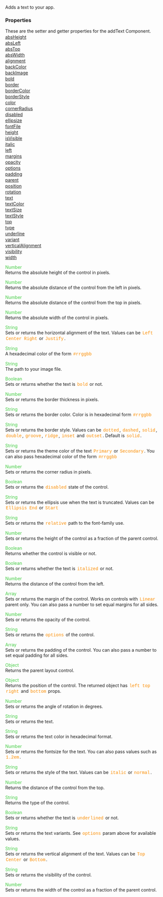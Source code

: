 Adds a text to your app.

<style>.samp { margin-top: 2px; } </style><h3>Properties</h3>These are the setter and getter properties for the addText Component.
<div class="samp"><a href="#absheight-0" data-transition="pop" data-rel="popup" class="ui-link">absHeight </a></div><div class="samp"><a href="#absleft-5" data-transition="pop" data-rel="popup" class="ui-link">absLeft </a></div><div class="samp"><a href="#abstop-10" data-transition="pop" data-rel="popup" class="ui-link">absTop </a></div><div class="samp"><a href="#abswidth-15" data-transition="pop" data-rel="popup" class="ui-link">absWidth </a></div><div class="samp"><a href="#alignment-20" data-transition="pop" data-rel="popup" class="ui-link">alignment </a></div><div class="samp"><a href="#backcolor-25" data-transition="pop" data-rel="popup" class="ui-link">backColor </a></div><div class="samp"><a href="#backimage-30" data-transition="pop" data-rel="popup" class="ui-link">backImage </a></div><div class="samp"><a href="#bold-35" data-transition="pop" data-rel="popup" class="ui-link">bold </a></div><div class="samp"><a href="#border-40" data-transition="pop" data-rel="popup" class="ui-link">border </a></div><div class="samp"><a href="#bordercolor-45" data-transition="pop" data-rel="popup" class="ui-link">borderColor </a></div><div class="samp"><a href="#borderstyle-50" data-transition="pop" data-rel="popup" class="ui-link">borderStyle </a></div><div class="samp"><a href="#color-55" data-transition="pop" data-rel="popup" class="ui-link">color </a></div><div class="samp"><a href="#cornerradius-60" data-transition="pop" data-rel="popup" class="ui-link">cornerRadius </a></div><div class="samp"><a href="#disabled-65" data-transition="pop" data-rel="popup" class="ui-link">disabled </a></div><div class="samp"><a href="#ellipsize-70" data-transition="pop" data-rel="popup" class="ui-link">ellipsize </a></div><div class="samp"><a href="#fontfile-75" data-transition="pop" data-rel="popup" class="ui-link">fontFile </a></div><div class="samp"><a href="#height-80" data-transition="pop" data-rel="popup" class="ui-link">height </a></div><div class="samp"><a href="#isvisible-85" data-transition="pop" data-rel="popup" class="ui-link">isVisible </a></div><div class="samp"><a href="#italic-90" data-transition="pop" data-rel="popup" class="ui-link">italic </a></div><div class="samp"><a href="#left-95" data-transition="pop" data-rel="popup" class="ui-link">left </a></div><div class="samp"><a href="#margins-100" data-transition="pop" data-rel="popup" class="ui-link">margins </a></div><div class="samp"><a href="#opacity-105" data-transition="pop" data-rel="popup" class="ui-link">opacity </a></div><div class="samp"><a href="#options-110" data-transition="pop" data-rel="popup" class="ui-link">options </a></div><div class="samp"><a href="#padding-115" data-transition="pop" data-rel="popup" class="ui-link">padding </a></div><div class="samp"><a href="#parent-120" data-transition="pop" data-rel="popup" class="ui-link">parent </a></div><div class="samp"><a href="#position-125" data-transition="pop" data-rel="popup" class="ui-link">position </a></div><div class="samp"><a href="#rotation-130" data-transition="pop" data-rel="popup" class="ui-link">rotation </a></div><div class="samp"><a href="#text-135" data-transition="pop" data-rel="popup" class="ui-link">text </a></div><div class="samp"><a href="#textcolor-140" data-transition="pop" data-rel="popup" class="ui-link">textColor </a></div><div class="samp"><a href="#textsize-145" data-transition="pop" data-rel="popup" class="ui-link">textSize </a></div><div class="samp"><a href="#textstyle-150" data-transition="pop" data-rel="popup" class="ui-link">textStyle </a></div><div class="samp"><a href="#top-155" data-transition="pop" data-rel="popup" class="ui-link">top </a></div><div class="samp"><a href="#type-160" data-transition="pop" data-rel="popup" class="ui-link">type </a></div><div class="samp"><a href="#underline-165" data-transition="pop" data-rel="popup" class="ui-link">underline </a></div><div class="samp"><a href="#variant-170" data-transition="pop" data-rel="popup" class="ui-link">variant </a></div><div class="samp"><a href="#verticalalignment-175" data-transition="pop" data-rel="popup" class="ui-link">verticalAlignment </a></div><div class="samp"><a href="#visibility-180" data-transition="pop" data-rel="popup" class="ui-link">visibility </a></div><div class="samp"><a href="#width-185" data-transition="pop" data-rel="popup" class="ui-link">width </a></div>
<div data-role="popup" id="absheight-0" class="ui-content"><p><span style="color:#4c4;">Number</span><br>Returns the absolute height of the control in pixels.</p></div><div data-role="popup" id="absleft-5" class="ui-content"><p><span style="color:#4c4;">Number</span><br>Returns the absolute distance of the control from the left in pixels.</p></div><div data-role="popup" id="abstop-10" class="ui-content"><p><span style="color:#4c4;">Number</span><br>Returns the absolute distance of the control from the top in pixels.</p></div><div data-role="popup" id="abswidth-15" class="ui-content"><p><span style="color:#4c4;">Number</span><br>Returns the absolute width of the control in pixels.</p></div><div data-role="popup" id="alignment-20" class="ui-content"><p><span style="color:#4c4;">String</span><br>Sets or returns the horizontal alignment of the text. Values can be <span style="color:#fb8c00; font-family:Courier&#44; monospace; font-size:100%; padding:0px 2px;">Left</span> <span style="color:#fb8c00; font-family:Courier&#44; monospace; font-size:100%; padding:0px 2px;">Center</span> <span style="color:#fb8c00; font-family:Courier&#44; monospace; font-size:100%; padding:0px 2px;">Right</span> or <span style="color:#fb8c00; font-family:Courier&#44; monospace; font-size:100%; padding:0px 2px;">Justify</span>.</p></div><div data-role="popup" id="backcolor-25" class="ui-content"><p><span style="color:#4c4;">String</span><br>A hexadecimal color of the form <span style="color:#fb8c00; font-family:Courier&#44; monospace; font-size:100%; padding:0px 2px;">#rrggbb</span></p></div><div data-role="popup" id="backimage-30" class="ui-content"><p><span style="color:#4c4;">String</span><br>The path to your image file.</p></div><div data-role="popup" id="bold-35" class="ui-content"><p><span style="color:#4c4;">Boolean</span><br>Sets or returns whether the text is <span style="color:#fb8c00; font-family:Courier&#44; monospace; font-size:100%; padding:0px 2px;">bold</span> or not.</p></div><div data-role="popup" id="border-40" class="ui-content"><p><span style="color:#4c4;">Number</span><br>Sets or returns the border thickness in pixels.</p></div><div data-role="popup" id="bordercolor-45" class="ui-content"><p><span style="color:#4c4;">String</span><br>Sets or returns the border color. Color is in hexadecimal form <span style="color:#fb8c00; font-family:Courier&#44; monospace; font-size:100%; padding:0px 2px;">#rrggbb</span></p></div><div data-role="popup" id="borderstyle-50" class="ui-content"><p><span style="color:#4c4;">String</span><br>Sets or returns the border style. Values can be <span style="color:#fb8c00; font-family:Courier&#44; monospace; font-size:100%; padding:0px 2px;">dotted</span>&#44; <span style="color:#fb8c00; font-family:Courier&#44; monospace; font-size:100%; padding:0px 2px;">dashed</span>&#44; <span style="color:#fb8c00; font-family:Courier&#44; monospace; font-size:100%; padding:0px 2px;">solid</span>&#44; <span style="color:#fb8c00; font-family:Courier&#44; monospace; font-size:100%; padding:0px 2px;">double</span>&#44; <span style="color:#fb8c00; font-family:Courier&#44; monospace; font-size:100%; padding:0px 2px;">groove</span>&#44; <span style="color:#fb8c00; font-family:Courier&#44; monospace; font-size:100%; padding:0px 2px;">ridge</span>&#44; <span style="color:#fb8c00; font-family:Courier&#44; monospace; font-size:100%; padding:0px 2px;">inset</span> and <span style="color:#fb8c00; font-family:Courier&#44; monospace; font-size:100%; padding:0px 2px;">outset</span>. Default is <span style="color:#fb8c00; font-family:Courier&#44; monospace; font-size:100%; padding:0px 2px;">solid</span>.</p></div><div data-role="popup" id="color-55" class="ui-content"><p><span style="color:#4c4;">String</span><br>Sets or returns the theme color of the text <span style="color:#fb8c00; font-family:Courier&#44; monospace; font-size:100%; padding:0px 2px;">Primary</span> or <span style="color:#fb8c00; font-family:Courier&#44; monospace; font-size:100%; padding:0px 2px;">Secondary</span>. You can also pass hexadecimal color of the form <span style="color:#fb8c00; font-family:Courier&#44; monospace; font-size:100%; padding:0px 2px;">#rrggbb</span></p></div><div data-role="popup" id="cornerradius-60" class="ui-content"><p><span style="color:#4c4;">Number</span><br>Sets or returns the corner radius in pixels.</p></div><div data-role="popup" id="disabled-65" class="ui-content"><p><span style="color:#4c4;">Boolean</span><br>Sets or returns the <span style="color:#fb8c00; font-family:Courier&#44; monospace; font-size:100%; padding:0px 2px;">disabled</span> state of the control.</p></div><div data-role="popup" id="ellipsize-70" class="ui-content"><p><span style="color:#4c4;">String</span><br>Sets or returns the ellipsis use when the text is truncated. Values can be <span style="color:#fb8c00; font-family:Courier&#44; monospace; font-size:100%; padding:0px 2px;">Ellipsis</span> <span style="color:#fb8c00; font-family:Courier&#44; monospace; font-size:100%; padding:0px 2px;">End</span> or <span style="color:#fb8c00; font-family:Courier&#44; monospace; font-size:100%; padding:0px 2px;">Start</span></p></div><div data-role="popup" id="fontfile-75" class="ui-content"><p><span style="color:#4c4;">String</span><br>Sets or returns the <span style="color:#fb8c00; font-family:Courier&#44; monospace; font-size:100%; padding:0px 2px;">relative</span> path to the font-family use.</p></div><div data-role="popup" id="height-80" class="ui-content"><p><span style="color:#4c4;">Number</span><br>Sets or returns the height of the control as a fraction of the parent control.</p></div><div data-role="popup" id="isvisible-85" class="ui-content"><p><span style="color:#4c4;">Boolean</span><br>Returns whether the control is visible or not.</p></div><div data-role="popup" id="italic-90" class="ui-content"><p><span style="color:#4c4;">Boolean</span><br>Sets or returns whether the text is <span style="color:#fb8c00; font-family:Courier&#44; monospace; font-size:100%; padding:0px 2px;">italized</span> or not.</p></div><div data-role="popup" id="left-95" class="ui-content"><p><span style="color:#4c4;">Number</span><br>Returns the distance of the control from the left.</p></div><div data-role="popup" id="margins-100" class="ui-content"><p><span style="color:#4c4;">Array</span><br>Sets or returns the margin of the control. Works on controls with <span style="color:#fb8c00; font-family:Courier&#44; monospace; font-size:100%; padding:0px 2px;">Linear</span> parent only. You can also pass a number to set equal margins for all sides.</p></div><div data-role="popup" id="opacity-105" class="ui-content"><p><span style="color:#4c4;">Number</span><br>Sets or returns the opacity of the control.</p></div><div data-role="popup" id="options-110" class="ui-content"><p><span style="color:#4c4;">String</span><br>Sets or returns the <span style="color:#fb8c00; font-family:Courier&#44; monospace; font-size:100%; padding:0px 2px;">options</span> of the control.</p></div><div data-role="popup" id="padding-115" class="ui-content"><p><span style="color:#4c4;">Array</span><br>Sets or returns the padding of the control. You can also pass a number to set equal padding for all sides.</p></div><div data-role="popup" id="parent-120" class="ui-content"><p><span style="color:#4c4;">Object</span><br>Returns the parent layout control.</p></div><div data-role="popup" id="position-125" class="ui-content"><p><span style="color:#4c4;">Object</span><br>Returns the position of the control. The returned object has <span style="color:#fb8c00; font-family:Courier&#44; monospace; font-size:100%; padding:0px 2px;">left</span> <span style="color:#fb8c00; font-family:Courier&#44; monospace; font-size:100%; padding:0px 2px;">top</span> <span style="color:#fb8c00; font-family:Courier&#44; monospace; font-size:100%; padding:0px 2px;">right</span> and <span style="color:#fb8c00; font-family:Courier&#44; monospace; font-size:100%; padding:0px 2px;">bottom</span> props.</p></div><div data-role="popup" id="rotation-130" class="ui-content"><p><span style="color:#4c4;">Number</span><br>Sets or returns the angle of rotation in degrees.</p></div><div data-role="popup" id="text-135" class="ui-content"><p><span style="color:#4c4;">String</span><br>Sets or returns the text.</p></div><div data-role="popup" id="textcolor-140" class="ui-content"><p><span style="color:#4c4;">String</span><br>Sets or returns the text color in hexadecimal format.</p></div><div data-role="popup" id="textsize-145" class="ui-content"><p><span style="color:#4c4;">Number</span><br>Sets or returns the fontsize for the text. You can also pass values such as <span style="color:#fb8c00; font-family:Courier&#44; monospace; font-size:100%; padding:0px 2px;">1.2em</span>.</p></div><div data-role="popup" id="textstyle-150" class="ui-content"><p><span style="color:#4c4;">String</span><br>Sets or returns the style of the text. Values can be <span style="color:#fb8c00; font-family:Courier&#44; monospace; font-size:100%; padding:0px 2px;">italic</span> or <span style="color:#fb8c00; font-family:Courier&#44; monospace; font-size:100%; padding:0px 2px;">normal</span>.</p></div><div data-role="popup" id="top-155" class="ui-content"><p><span style="color:#4c4;">Number</span><br>Returns the distance of the control from the top.</p></div><div data-role="popup" id="type-160" class="ui-content"><p><span style="color:#4c4;">String</span><br>Returns the type of the control.</p></div><div data-role="popup" id="underline-165" class="ui-content"><p><span style="color:#4c4;">Boolean</span><br>Sets or returns whether the text is <span style="color:#fb8c00; font-family:Courier&#44; monospace; font-size:100%; padding:0px 2px;">underlined</span> or not.</p></div><div data-role="popup" id="variant-170" class="ui-content"><p><span style="color:#4c4;">String</span><br>Sets or returns the text variants. See <span style="color:#fb8c00; font-family:Courier&#44; monospace; font-size:100%; padding:0px 2px;">options</span> param above for available values.</p></div><div data-role="popup" id="verticalalignment-175" class="ui-content"><p><span style="color:#4c4;">String</span><br>Sets or returns the vertical alignment of the text. Values can be <span style="color:#fb8c00; font-family:Courier&#44; monospace; font-size:100%; padding:0px 2px;">Top</span> <span style="color:#fb8c00; font-family:Courier&#44; monospace; font-size:100%; padding:0px 2px;">Center</span> or <span style="color:#fb8c00; font-family:Courier&#44; monospace; font-size:100%; padding:0px 2px;">Bottom</span>.</p></div><div data-role="popup" id="visibility-180" class="ui-content"><p><span style="color:#4c4;">String</span><br>Sets or returns the visibility of the control.</p></div><div data-role="popup" id="width-185" class="ui-content"><p><span style="color:#4c4;">Number</span><br>Sets or returns the width of the control as a fraction of the parent control.</p></div>